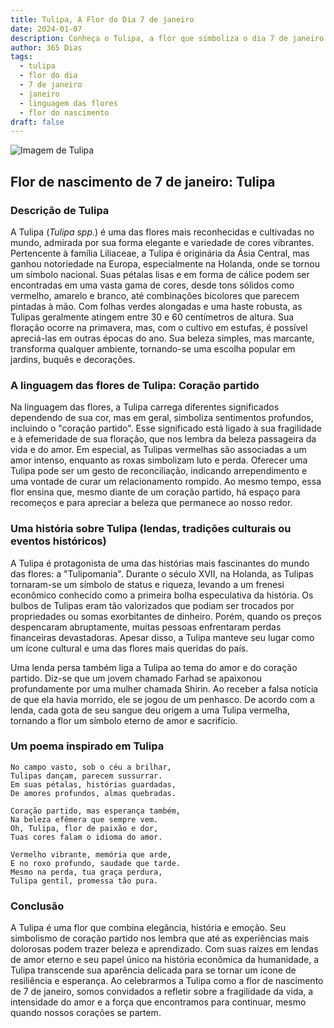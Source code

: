 ```yaml
---
title: Tulipa, A Flor do Dia 7 de janeiro
date: 2024-01-07
description: Conheça o Tulipa, a flor que simboliza o dia 7 de janeiro e seu significado 'Coração partido'. Explore a beleza e o simbolismo desta flor encantadora.
author: 365 Dias
tags:
  - tulipa
  - flor do dia
  - 7 de janeiro
  - janeiro
  - linguagem das flores
  - flor do nascimento
draft: false
---
```


![Imagem de Tulipa](https://cdn.pixabay.com/photo/2020/04/28/13/17/tulips-5104494_1280.jpg#center)

## Flor de nascimento de 7 de janeiro: Tulipa

### Descrição de Tulipa

A Tulipa (_Tulipa spp._) é uma das flores mais reconhecidas e cultivadas no mundo, admirada por sua forma elegante e variedade de cores vibrantes. Pertencente à família Liliaceae, a Tulipa é originária da Ásia Central, mas ganhou notoriedade na Europa, especialmente na Holanda, onde se tornou um símbolo nacional. Suas pétalas lisas e em forma de cálice podem ser encontradas em uma vasta gama de cores, desde tons sólidos como vermelho, amarelo e branco, até combinações bicolores que parecem pintadas à mão. Com folhas verdes alongadas e uma haste robusta, as Tulipas geralmente atingem entre 30 e 60 centímetros de altura. Sua floração ocorre na primavera, mas, com o cultivo em estufas, é possível apreciá-las em outras épocas do ano. Sua beleza simples, mas marcante, transforma qualquer ambiente, tornando-se uma escolha popular em jardins, buquês e decorações.

### A linguagem das flores de Tulipa: Coração partido

Na linguagem das flores, a Tulipa carrega diferentes significados dependendo de sua cor, mas em geral, simboliza sentimentos profundos, incluindo o "coração partido". Esse significado está ligado à sua fragilidade e à efemeridade de sua floração, que nos lembra da beleza passageira da vida e do amor. Em especial, as Tulipas vermelhas são associadas a um amor intenso, enquanto as roxas simbolizam luto e perda. Oferecer uma Tulipa pode ser um gesto de reconciliação, indicando arrependimento e uma vontade de curar um relacionamento rompido. Ao mesmo tempo, essa flor ensina que, mesmo diante de um coração partido, há espaço para recomeços e para apreciar a beleza que permanece ao nosso redor.

### Uma história sobre Tulipa (lendas, tradições culturais ou eventos históricos)

A Tulipa é protagonista de uma das histórias mais fascinantes do mundo das flores: a "Tulipomania". Durante o século XVII, na Holanda, as Tulipas tornaram-se um símbolo de status e riqueza, levando a um frenesi econômico conhecido como a primeira bolha especulativa da história. Os bulbos de Tulipas eram tão valorizados que podiam ser trocados por propriedades ou somas exorbitantes de dinheiro. Porém, quando os preços despencaram abruptamente, muitas pessoas enfrentaram perdas financeiras devastadoras. Apesar disso, a Tulipa manteve seu lugar como um ícone cultural e uma das flores mais queridas do país.

Uma lenda persa também liga a Tulipa ao tema do amor e do coração partido. Diz-se que um jovem chamado Farhad se apaixonou profundamente por uma mulher chamada Shirin. Ao receber a falsa notícia de que ela havia morrido, ele se jogou de um penhasco. De acordo com a lenda, cada gota de seu sangue deu origem a uma Tulipa vermelha, tornando a flor um símbolo eterno de amor e sacrifício.

### Um poema inspirado em Tulipa

```
No campo vasto, sob o céu a brilhar,  
Tulipas dançam, parecem sussurrar.  
Em suas pétalas, histórias guardadas,  
De amores profundos, almas quebradas.  

Coração partido, mas esperança também,  
Na beleza efêmera que sempre vem.  
Oh, Tulipa, flor de paixão e dor,  
Tuas cores falam o idioma do amor.  

Vermelho vibrante, memória que arde,  
E no roxo profundo, saudade que tarde.  
Mesmo na perda, tua graça perdura,  
Tulipa gentil, promessa tão pura.
```

### Conclusão

A Tulipa é uma flor que combina elegância, história e emoção. Seu simbolismo de coração partido nos lembra que até as experiências mais dolorosas podem trazer beleza e aprendizado. Com suas raízes em lendas de amor eterno e seu papel único na história econômica da humanidade, a Tulipa transcende sua aparência delicada para se tornar um ícone de resiliência e esperança. Ao celebrarmos a Tulipa como a flor de nascimento de 7 de janeiro, somos convidados a refletir sobre a fragilidade da vida, a intensidade do amor e a força que encontramos para continuar, mesmo quando nossos corações se partem.